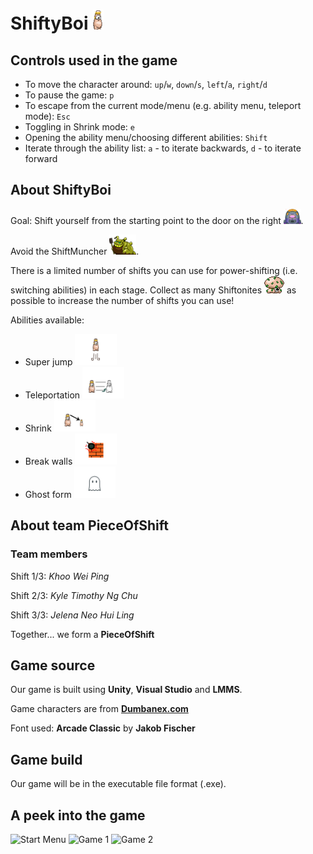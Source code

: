 # ShiftyBoi ![alt text](https://github.com/SanBaiKuai/SanBaiKuai/blob/master/Assets/Sprites/shiftyboi_for_github.png "ShiftyBoi")


## Controls used in the game
* To move the character around: `up`/`w`, `down`/`s`, `left`/`a`, `right`/`d`
* To pause the game: `p`
* To escape from the current mode/menu (e.g. ability menu, teleport mode): `Esc`
* Toggling in Shrink mode: `e`
* Opening the ability menu/choosing different abilities: `Shift`
* Iterate through the ability list: `a` - to iterate backwards, `d` - to iterate forward

## About ShiftyBoi
Goal: Shift yourself from the starting point to the door on the right <img src="https://github.com/SanBaiKuai/SanBaiKuai/blob/master/Assets/Sprites/s_them_pod.png" height="24" alt="Door">.

Avoid the ShiftMuncher ![alt text](https://github.com/SanBaiKuai/SanBaiKuai/blob/master/Assets/Sprites/shiftmuncher%20for%20github.png "ShiftMuncher").

There is a limited number of shifts you can use for power-shifting (i.e. switching abilities) in each stage. Collect as many Shiftonites ![alt text](https://github.com/SanBaiKuai/SanBaiKuai/blob/master/Assets/Sprites/s_bleegaunt_move.png "Shiftonite") as possible to increase the number of shifts you can use!

Abilities available:
* Super jump <img src="https://github.com/SanBaiKuai/SanBaiKuai/blob/master/Assets/Sprites/super_jump.png" height="50" alt="Super Jump">
* Teleportation <img src="https://github.com/SanBaiKuai/SanBaiKuai/blob/master/Assets/Sprites/teleport.png" height="50" alt="Teleportation">
* Shrink <img src="https://github.com/SanBaiKuai/SanBaiKuai/blob/master/Assets/Sprites/shrink.png" height="50" alt="Shrink">
* Break walls <img src="https://github.com/SanBaiKuai/SanBaiKuai/blob/master/Assets/Sprites/break_wall.png" height="50" alt="Break Walls">
* Ghost form <img src="https://github.com/SanBaiKuai/SanBaiKuai/blob/master/Assets/Sprites/ghost.png" height="50" alt="Ghost Form">

## About team PieceOfShift
### Team members
Shift 1/3: *Khoo Wei Ping*

Shift 2/3: *Kyle Timothy Ng Chu*

Shift 3/3: *Jelena Neo Hui Ling*

Together... we form a **PieceOfShift**

## Game source
Our game is built using **Unity**, **Visual Studio** and **LMMS**.

Game characters are from **[Dumbanex.com](http://www.dumbmanex.com/bynd_freestuff.html)**

Font used: **Arcade Classic** by **Jakob Fischer**

## Game build
Our game will be in the executable file format (.exe).

## A peek into the game
<img src="https://github.com/SanBaiKuai/SanBaiKuai/blob/master/Assets/Sprites/screenshot_0.jpg" height="150" alt="Start Menu">

<img src="https://github.com/SanBaiKuai/SanBaiKuai/blob/master/Assets/Sprites/screenshot_1.jpg" height="150" alt="Game 1">

<img src="https://github.com/SanBaiKuai/SanBaiKuai/blob/master/Assets/Sprites/screenshot_2.jpg" height="150" alt="Game 2">